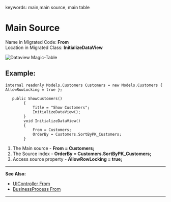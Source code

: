 ﻿keywords: main,main source, main table
# Main Source

Name in Migrated Code: **From**  
Location in Migrated Class: **InitializeDataView**  

![Dataview Magic-Table](magicource.jpg)

## Example:
```csdiff 
internal readonly Models.Customers Customers = new Models.Customers { AllowRowLocking = true };
```

```csdiff
   public ShowCustomers()
        {
            Title = "Show Customers";
            InitializeDataView();
        }
        void InitializeDataView()
        {
            From = Customers;
            OrderBy = Customers.SortByPK_Customers;
        }
```

1) The Main source - **From = Customers;**
2) The Source index - **OrderBy = Customers.SortByPK_Customers;**
3) Access source property - **AllowRowLocking = true;**

---
**See Also:**
* [UIController From](/reference/html/P_Firefly_Box_UIController_From.htm)
* [BusinessProcess From](/referencehtml/P_Firefly_Box_BusinessProcess_From.htm)

---